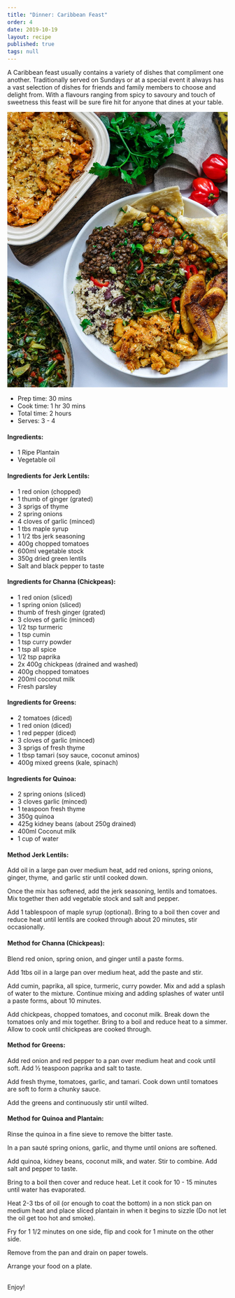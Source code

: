```yaml
---
title: "Dinner: Caribbean Feast"
order: 4
date: 2019-10-19
layout: recipe
published: true
tags: null
---
```

A Caribbean feast usually contains a variety of dishes that compliment one another. Traditionally served on Sundays or at a special event it always has a vast selection of dishes for friends and family members to choose and delight from. With a flavours ranging from spicy to savoury and touch of sweetness this feast will be sure fire hit for anyone that dines at your table.

![Image of a selection of Caribbean vegan dishes on a white background.](../uploads/vegancaribbeanfeast.jpg "Caribbean Feast")

* Prep time: 30 mins
* Cook time: 1 hr 30 mins
* Total time: 2 hours
* Serves: 3 - 4

#### Ingredients:

* 1 Ripe Plantain
* Vegetable oil

#### Ingredients for Jerk Lentils: 

* 1 red onion (chopped)
* 1 thumb of ginger (grated)
* 3 sprigs of thyme 
* 2 spring onions 
* 4 cloves of garlic (minced)
* 1 tbs maple syrup 
* 1 1/2 tbs jerk seasoning 
* 400g chopped tomatoes
* 600ml vegetable stock 
* 350g dried green lentils 
* Salt and black pepper to taste

#### Ingredients for Channa (Chickpeas):

* 1 red onion (sliced)
* 1 spring onion (sliced)
* thumb of fresh ginger (grated)
* 3 cloves of garlic (minced) 
* 1/2 tsp turmeric 
* 1 tsp cumin 
* 1 tsp curry powder 
* 1 tsp all spice 
* 1/2 tsp paprika 
* 2x 400g chickpeas (drained and washed)
* 400g chopped tomatoes 
* 200ml coconut milk
* Fresh parsley

#### Ingredients for Greens: 

* 2 tomatoes (diced) 
* 1 red onion (diced)
* 1 red pepper (diced) 
* 3 cloves of garlic (minced) 
* 3 sprigs of fresh thyme 
* 1 tbsp tamari (soy sauce, coconut aminos) 
* 400g mixed greens (kale, spinach) 

#### Ingredients for Quinoa: 

* 2 spring onions (sliced)
* 3 cloves garlic (minced)
* 1 teaspoon fresh thyme
* 350g quinoa
* 425g kidney beans (about 250g drained)
* 400ml Coconut milk
* 1 cup of water

#### Method Jerk Lentils:

Add oil in a large pan over medium heat, add red onions, spring onions, ginger, thyme,  and garlic stir until cooked down. 

Once the mix has softened, add the jerk seasoning, lentils and tomatoes. Mix together then add vegetable stock and salt and pepper.

Add 1 tablespoon of maple syrup (optional). Bring to a boil then cover and reduce heat until lentils are cooked through about 20 minutes, stir occasionally.

#### Method for Channa (Chickpeas):

Blend red onion, spring onion, and ginger until a paste forms.

Add 1tbs oil in a large pan over medium heat, add the paste and stir. 

Add cumin, paprika, all spice, turmeric, curry powder. Mix and add a splash of water to the mixture. Continue mixing and adding splashes of water until a paste forms, about 10 minutes.

Add chickpeas, chopped tomatoes, and coconut milk. Break down the tomatoes only and mix together. Bring to a boil and reduce heat to a simmer. Allow to cook until chickpeas are cooked through.

#### Method for Greens:

Add red onion and red pepper to a pan over medium heat and cook until soft. Add ½ teaspoon paprika and salt to taste. 

Add fresh thyme, tomatoes, garlic, and tamari. Cook down until tomatoes are soft to form a chunky sauce. 

Add the greens and continuously stir until wilted.



#### Method for Quinoa and Plantain:

Rinse the quinoa in a fine sieve to remove the bitter taste.

In a pan sauté spring onions, garlic, and thyme until onions are softened. 

Add quinoa, kidney beans, coconut milk, and water. Stir to combine. Add salt and pepper to taste.

Bring to a boil then cover and reduce heat. Let it cook for 10 - 15 minutes until water has evaporated. 

Heat 2-3 tbs of oil (or enough to coat the bottom) in a non stick pan on medium heat and place sliced plantain in when it begins to sizzle (Do not let the oil get too hot and smoke).

Fry for 1 1/2 minutes on one side, flip and cook for 1 minute on the other side.

Remove from the pan and drain on paper towels.

Arrange your food on a plate.

\
Enjoy!